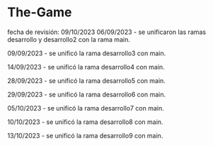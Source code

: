 # The-Game
fecha de revisión: 09/10/2023 06/09/2023 - se unificaron las ramas desarrollo y desarrollo2 con la rama main.

09/09/2023 - se unificó la rama desarrollo3 con main.

14/09/2023 - se unificó la rama desarrollo4 con main.

28/09/2023 - se unificó la rama desarrollo5 con main.

29/09/2023 - se unificó la rama desarrollo6 con main.

05/10/2023 - se unificó la rama desarrollo7 con main.

10/10/2023 - se unificó la rama desarrollo8 con main.

13/10/2023 - se unificó la rama desarrollo9 con main.
